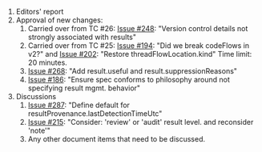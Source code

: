1. Editors' report
1. Approval of new changes:
    1. Carried over from TC #26: [Issue #248](https://github.com/oasis-tcs/sarif-spec/issues/248): "Version control details not strongly associated with results"
    1. Carried over from TC #25: [Issue #194](https://github.com/oasis-tcs/sarif-spec/issues/194): "Did we break codeFlows in v2?" and [Issue #202](https://github.com/oasis-tcs/sarif-spec/issues/202): "Restore threadFlowLocation.kind"
        Time limit: 20 minutes.
    1. [Issue #268](https://github.com/oasis-tcs/sarif-spec/issues/268): "Add result.useful and result.suppressionReasons"
    1. [Issue #186](https://github.com/oasis-tcs/sarif-spec/issues/186): "Ensure spec conforms to philosophy around not specifying result mgmt. behavior"
1. Discussions
    1. [Issue #287](https://github.com/oasis-tcs/sarif-spec/issues/272): "Define default for resultProvenance.lastDetectionTimeUtc"
    1. [Issue #215](https://github.com/oasis-tcs/sarif-spec/issues/215): "Consider: 'review' or 'audit' result level. and reconsider 'note'"
    1. Any other document items that need to be discussed.